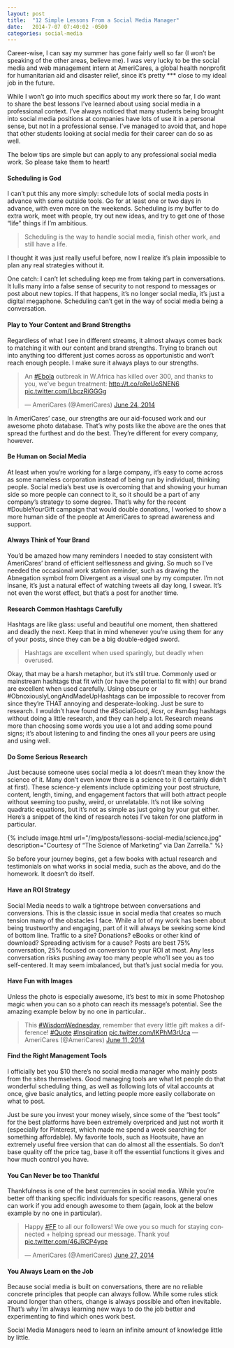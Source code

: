 ```yaml
---
layout: post
title:  "12 Simple Lessons From a Social Media Manager"
date:   2014-7-07 07:40:02 -0500
categories: social-media
---
```


Career-wise, I can say my summer has gone fairly well so far (I won’t be speaking of the other areas, believe me). I was very lucky to be the social media and web management intern at AmeriCares, a global health nonprofit for humanitarian aid and disaster relief, since it’s pretty *** close to my ideal job in the future.

While I won’t go into much specifics about my work there so far, I do want to share the best lessons I’ve learned about using social media in a professional context. I’ve always noticed that many students being brought into social media positions at companies have lots of use it in a personal sense, but not in a professional sense. I’ve managed to avoid that, and hope that other students looking at social media for their career can do so as well.

The below tips are simple but can apply to any professional social media work. So please take them to heart!

#### Scheduling is God
I can’t put this any more simply: schedule lots of social media posts in advance with some outside tools. Go for at least one or two days in advance, with even more on the weekends. Scheduling is my buffer to do extra work, meet with people, try out new ideas, and try to get one of those “life” things if I’m ambitious.

> Scheduling is the way to handle social media, finish other work, and still have a life.

I thought it was just really useful before, now I realize it’s plain impossible to plan any real strategies without it.

One catch: I can’t let scheduling keep me from taking part in conversations. It lulls many into a false sense of security to not respond to messages or post about new topics. If that happens, it’s no longer social media, it’s just a digital megaphone. Scheduling can’t get in the way of social media being a conversation. 

#### Play to Your Content and Brand Strengths
Regardless of what I see in different streams, it almost always comes back to matching it with our content and brand strengths. Trying to branch out into anything too different just comes across as opportunistic and won’t reach enough people. I make sure it always plays to our strengths.

<blockquote class="twitter-tweet" lang="en">An <a href="https://twitter.com/hashtag/Ebola?src=hash">#Ebola</a> outbreak in W.Africa has killed over 300, and thanks to you, we've begun treatment: <a href="http://t.co/oReUoSNEN6">http://t.co/oReUoSNEN6</a> <a href="http://t.co/LbczRiGGGg">pic.twitter.com/LbczRiGGGg</a>

— AmeriCares (@AmeriCares) <a href="https://twitter.com/AmeriCares/statuses/481427801283653632">June 24, 2014</a></blockquote>
<script src="//platform.twitter.com/widgets.js" async="" charset="utf-8"></script>

In AmeriCares’ case, our strengths are our aid-focused work and our awesome photo database. That’s why posts like the above are the ones that spread the furthest and do the best. They’re different for every company, however.

#### Be Human on Social Media
At least when you’re working for a large company, it’s easy to come across as some nameless corporation instead of being run by individual, thinking people. Social media’s best use is overcoming that and showing your human side so more people can connect to it, so it should be a part of any company’s strategy to some degree. That’s why for the recent #DoubleYourGift campaign that would double donations, I worked to show a more human side of the people at AmeriCares to spread awareness and support.

#### Always Think of Your Brand
You’d be amazed how many reminders I needed to stay consistent with AmeriCares’ brand of efficient selflessness and giving. So much so I’ve needed the occasional work station reminder, such as drawing the Abnegation symbol from Divergent as a visual one by my computer. I’m not insane, it’s just a natural effect of watching tweets all day long, I swear. It’s not even the worst effect, but that’s a post for another time.

#### Research Common Hashtags Carefully
Hashtags are like glass: useful and beautiful one moment, then shattered and deadly the next.  Keep that in mind whenever you’re using them for any of your posts, since they can be a big double-edged sword.

> Hashtags are excellent when used sparingly, but deadly when overused.

Okay, that may be a harsh metaphor, but it’s still true. Commonly used or mainstream hashtags that fit with (or have the potential to fit with) our brand are excellent when used carefully. Using obscure or #ObnoxiouslyLongAndMadeUpHashtags can be impossible to recover from since they’re THAT annoying and desperate-looking. Just be sure to research. I wouldn’t have found the #SocialGood, #csr, or #sm4sg hashtags without doing a little research, and they can help a lot. Research means more than choosing some words you use a lot and adding some pound signs; it’s about listening to and finding the ones all your peers are using and using well.

#### Do Some Serious Research
Just because someone uses social media a lot doesn’t mean they know the science of it. Many don’t even know there is a science to it (I certainly didn’t at first). These science-y elements include optimizing your post structure, content, length, timing, and engagement factors that will both attract people without seeming too pushy, weird, or unrelatable. It’s not like solving quadratic equations, but it’s not as simple as just going by your gut either. Here’s a snippet of the kind of research notes I’ve taken for one platform in particular.

{% include image.html url="/img/posts/lessons-social-media/science.jpg" description="Courtesy of “The Science of Marketing” via Dan Zarrella." %}

So before your journey begins, get a few books with actual research and testimonials on what works in social media, such as the above, and do the homework. It doesn’t do itself.

#### Have an ROI Strategy
Social Media needs to walk a tightrope between conversations and conversions.  This is the classic issue in social media that creates so much tension many of the obstacles I face. While a lot of my work has been about being trustworthy and engaging, part of it will always be seeking some kind of bottom line. Traffic to a site? Donations? eBooks or other kind of download? Spreading activism for a cause? Posts are best 75% conversation, 25% focused on conversion to your ROI at most. Any less conversation risks pushing away too many people who’ll see you as too self-centered. It may seem imbalanced, but that’s just social media for you.

#### Have Fun with Images
Unless the photo is especially awesome, it’s best to mix in some Photoshop magic when you can so a photo can reach its message’s potential. See the amazing example below by no one in particular..

<blockquote class="twitter-tweet" lang="en">This <a href="https://twitter.com/hashtag/WisdomWednesday?src=hash">#WisdomWednesday</a>, remember that every little gift makes a difference! <a href="https://twitter.com/hashtag/Quote?src=hash">#Quote</a> <a href="https://twitter.com/hashtag/Inspiration?src=hash">#Inspiration</a> <a href="http://t.co/lKPhM3rUca">pic.twitter.com/lKPhM3rUca</a> — AmeriCares (@AmeriCares) <a href="https://twitter.com/AmeriCares/statuses/476753431114551296">June 11, 2014</a></blockquote>

<script src="//platform.twitter.com/widgets.js" async="" charset="utf-8"></script>

#### Find the Right Management Tools
I officially bet you $10 there’s no social media manager who mainly posts from the sites themselves. Good managing tools are what let people do that wonderful scheduling thing, as well as following lots of vital accounts at once, give basic analytics, and letting people more easily collaborate on what to post.

Just be sure you invest your money wisely, since some of the “best tools” for the best platforms have been extremely overpriced and just not worth it (especially for Pinterest, which made me spend a week searching for something affordable). My favorite tools, such as Hootsuite, have an extremely useful free version that can do almost all the essentials. So don’t base quality off the price tag, base it off the essential functions it gives and how much control you have.

#### You Can Never be too Thankful
Thankfulness is one of the best currencies in social media. While you’re better off thanking specific individuals for specific reasons, general ones can work if you add enough awesome to them (again, look at the below example by no one in particular).

<blockquote class="twitter-tweet" lang="en">Happy <a href="https://twitter.com/hashtag/FF?src=hash">#FF</a> to all our followers! We owe you so much for staying connected + helping spread our message. Thank you! <a href="http://t.co/46JRCP4yqe">pic.twitter.com/46JRCP4yqe</a>

— AmeriCares (@AmeriCares) <a href="https://twitter.com/AmeriCares/statuses/482498610261549056">June 27, 2014</a></blockquote>

#### You Always Learn on the Job
Because social media is built on conversations, there are no reliable concrete principles that people can always follow. While some rules stick around longer than others, change is always possible and often inevitable. That’s why I’m always learning new ways to do the job better and experimenting to find which ones work best.

Social Media Managers need to learn an infinite amount of knowledge little by little. 